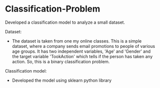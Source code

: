 # Classification-Problem
Developed a classification model to analyze a small dataset.

Dataset:
  - The dataset is taken from one my online classes. This is a simple dataset, where a company sends email promotions to people
    of various age groups. It has two independent variables, 'Age' and 'Gender' and the target variable 'TookAction' which tells 
    if the person has taken any action. So, this is a binary classification problem.
    
Classification model:
  - Developed the model using sklearn python library
